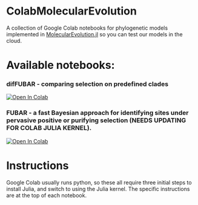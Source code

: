# ColabMolecularEvolution
A collection of Google Colab notebooks for phylogenetic models implemented in [MolecularEvolution.jl](https://github.com/MurrellGroup/MolecularEvolution.jl) so you can test our models in the cloud.

# Available notebooks:
### difFUBAR - comparing selection on predefined clades
<a href="https://colab.research.google.com/github/MurrellGroup/ColabMolecularEvolution/blob/main/notebooks/difFUBAR.ipynb">
  <img src="https://colab.research.google.com/assets/colab-badge.svg" alt="Open In Colab"/>
</a>

### FUBAR - a fast Bayesian approach for identifying sites under pervasive positive or purifying selection (NEEDS UPDATING FOR COLAB JULIA KERNEL).
<a href="https://colab.research.google.com/github/MurrellGroup/ColabMolecularEvolution/blob/main/notebooks/ColabMolecularEvolution_FUBAR.ipynb">
  <img src="https://colab.research.google.com/assets/colab-badge.svg" alt="Open In Colab"/>
</a>

# Instructions
Google Colab usually runs python, so these all require three initial steps to install Julia, and switch to using the Julia kernel. The specific instructions are at the top of each notebook.
